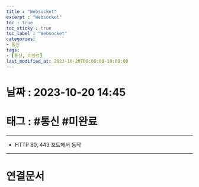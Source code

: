 ```yaml
---
title : "Websocket"
excerpt : "Websocket"
toc : true
toc_sticky : true
toc_label : "Websocket"
categories:
- 통신
tags:
- [통신, 미완료]
last_modified_at: 2023-10-20T08:00:00-10:00:00
---
```


# 날짜 : 2023-10-20 14:45

# 태그 : #통신 #미완료 
---
- HTTP 80, 443 포트에서 동작

---

# 연결문서
